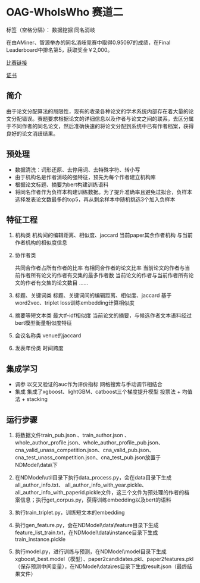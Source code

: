 ﻿# OAG-WhoIsWho 赛道二 

标签（空格分隔）： 数据挖掘 同名消岐


在由AMiner、智源举办的同名消岐竞赛中取得0.95097的成绩，在Final Leaderboard中排名第5，获取奖金￥2,000。

[比赛链接][1]

[证书][2]




## 简介 ##
由于论文分配算法的局限性，现有的收录各种论文的学术系统内部存在着大量的论文分配错误。赛题要求根据论文的详细信息以及作者与论文之间的联系，去区分属于不同作者的同名论文，然后准确快速的将论文分配到系统中已有作者档案，获得良好的论文消歧结果。



## 预处理 ##

 - 数据清洗：词形还原、去停用词、去特殊字符、转小写
 - 由于机构名是作者消岐的强特征，预先为每个作者建立机构库
 - 根据论文标题、摘要为bert构建训练语料
 - 将同名作者作为负样本构建训练数据。为了提升准确率且避免过拟合，负样本选择发表论文数最多的top5，再从剩余样本中随机挑选3个加入负样本



## 特征工程 ##

 1. 机构类
    机构间的编辑距离、相似度、jaccard
    当前paper其余作者机构 与当前作者机构的相似度信息

 2. 协作者类
    
    共同合作者占所有作者的比率
    有相同合作者的论文比率
    当前论文的作者与当前作者所有论文的作者有交集的最多作者数
    当前论文的作者与当前作者所有论文的作者有交集的论文数目
    ......

 3. 标题、关键词类
 标题、关键词间的编辑距离、相似度、jaccard
基于word2vec、triplet loss训练embedding计算相似度

    
  

 4. 摘要等短文本类
    最大tf-idf相似度
    当前论文的摘要，与候选作者文本语料经过bert模型衡量相似度特征

 5. 会议名称类
    venue的jaccard
 6. 发表年份类
 时间跨度



## 集成学习 ##

 - 调参
   以交叉验证的auc作为评价指标
   网格搜索与手动调节相结合
 - 集成
   集成了xgboost、lightGBM、catboost三个梯度提升模型
   投票法 + 均值法 + stacking



## 运行步骤 ##
1. 将数据文件train_pub.json 、train_author.json 、whole_author_profile.json、whole_author_profile_pub.json、cna_valid_unass_competition.json、cna_valid_pub.json、cna_test_unass_competition.json、cna_test_pub.json放置于NDModel\data\下

2. 在NDModel\util目录下执行data_process.py，会在data目录下生成 all_author_info.txt、  all_author_info_with_year.pickle、 all_author_info_with_paperid.pickle文件，这三个文件为预处理的作者的档案信息；执行get_corpus.py，获得训练embedding以及bert的语料

3. 执行train_triplet.py，训练短文本的embedding

4. 执行gen_feature.py，会在NDModel\data\feature目录下生成feature_list_train.txt，在NDModel\data\instance目录下生成train_instance.pickle
5. 执行model.py，进行训练与预测，在NDModel\model目录下生成xgboost_best.model（模型）、paper2candidates.pkl、paper2features.pkl（保存预测中间变量），在NDModel\data\res目录下生成result.json（最终结果文件）

    

    
   





 


  [1]: https://www.biendata.com/competition/aminer2019_2/
  [2]: https://drive.google.com/open?id=1SY3f6JXr-xZw_LknfwfyD5NTOA_hLsga
